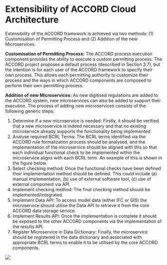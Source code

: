 # Extensibility of ACCORD Cloud Architecture

Extensibility of the ACCORD framework is achieved via two methods: (1) Customisation of Permitting Process and (2) Addition of the new Microservices.


**Customisation of Permitting Process:** The ACCORD process execution component provides the ability to execute a custom permitting process. The ACCORD project proposes a default process (described in Section 3.7), but the intention is for each user of the ACCORD framework to specify their own process. This allows each permitting authority to customize their process and the ways in which ACCORD components are composed to perform their own permitting process.

**Addition of new Microservices:** As new digitised regulations are added to the ACCORD system, new microservices can also be added to support their execution. The process of adding new microservices consists of the following generic steps:
1. Determine if a new microservice is needed: Firstly, it should be verified that a new microservice is indeed necessary and that no existing microservice already supports the functionality being implemented.
2. Analyse required BCRL Terms: The BCRL terms identified via the ACCORD rule formalization process should be analysed, and the implementation of the microservice should be aligned with this so that each individual functional check to be implemented within the microservice aligns with each BCRL term. An example of this is shown in the figure below.
3. Select checking method: Once the functional checks have been defined their implementation method should be defined. This could include (a) manual implementation, (b) use of external software tool, (c) use of external component via API.
4. Implement checking method: The final checking method should be implemented/integrated.
5. Implement Data API: To access model data (either IFC or GIS) the microservice should utilise the Data API to retrieve it from the core ACCORD data storage service.
6. Implement Results API: Once the implementation is complete it should be exposed to the other ACCORD components via the implementation of the results API. 
7. Register Microservice in Data Dictionary: Finally, the microservice should be registered in the data dictionary and associated with appropriate BCRL terms to enable it to be utilised by the core ACCORD components.

![](./cloud2.png)